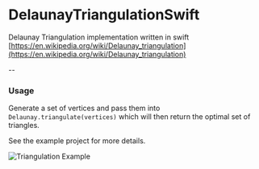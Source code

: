 # DelaunayTriangulationSwift
Delaunay Triangulation implementation written in swift [https://en.wikipedia.org/wiki/Delaunay_triangulation](https://en.wikipedia.org/wiki/Delaunay_triangulation)

--

### Usage

Generate a set of vertices and pass them into `Delaunay.triangulate(vertices)` which will then return the optimal set of triangles.

See the example project for more details.

![Triangulation Example](https://raw.githubusercontent.com/AlexLittlejohn/DelaunaySwift/master/triangulation.png)

